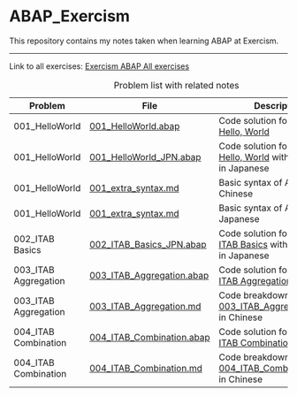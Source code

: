 # ABAP_Exercism

This repository contains my notes taken when learning ABAP at Exercism.

---
Link to all exercises:
[Exercism ABAP All exercises](https://exercism.org/tracks/abap/exercises)

<table>
  <caption>Problem list with related notes</caption>
  <thead>
    <tr>
      <th>Problem</th> <th>File</th> <th>Description</th>
    </tr>
  </thead>
  <tr>
    <td> 001_HelloWorld </td> <td><a href="https://github.com/DavidNeko/ABAP_Exercism/blob/main/001_HelloWorld.abap">001_HelloWorld.abap</a></td> <td>Code solution for <a href="https://exercism.org/tracks/abap/exercises/hello-world">Problem 1: Hello, World</a></td>
  </tr>
  <tr>
    <td> 001_HelloWorld </td> <td><a href=”https://github.com/DavidNeko/ABAP_Exercism/blob/main/001_HelloWorld_JPN.abap”>001_HelloWorld_JPN.abap</a></td> <td>Code solution for <a href="https://exercism.org/tracks/abap/exercises/hello-world">Problem 1: Hello, World</a> with comments in Japanese</td>
  </tr>
  <tr>
    <td> 001_HelloWorld </td> <td><a href=”https://github.com/DavidNeko/ABAP_Exercism/blob/main/001_extra_syntax.md”>001_extra_syntax.md</a></td> <td>Basic syntax of ABAP in Chinese</td>
  </tr>
  <tr>
    <td> 001_HelloWorld </td> <td><a href=”https://github.com/DavidNeko/ABAP_Exercism/blob/main/001_extra_syntax_JPN.md”>001_extra_syntax.md</a></td> <td>Basic syntax of ABAP in Japanese</td>
  </tr>
  <tr>
    <td> 002_ITAB Basics </td> <td><a href=”https://github.com/DavidNeko/ABAP_Exercism/blob/main/002_ITAB_Basics_JPN.abap”>002_ITAB_Basics_JPN.abap</a></td> <td>Code solution for <a href="https://exercism.org/tracks/abap/exercises/itab-basics">Problem 2: ITAB Basics</a> with comments in Japanese</td>
  </tr>
  <tr>
    <td> 003_ITAB Aggregation </td> <td><a href=”https://github.com/DavidNeko/ABAP_Exercism/blob/main/003_ITAB_Aggregation.abap”>003_ITAB_Aggregation.abap</a></td> <td>Code solution for <a href="https://exercism.org/tracks/abap/exercises/itab-aggregation">Problem 3: ITAB Aggregation</a></td>
  </tr>
  <tr>
    <td> 003_ITAB Aggregation </td> <td><a href=”https://github.com/DavidNeko/ABAP_Exercism/blob/main/003_ITAB_Aggregation.md”>003_ITAB_Aggregation.md</a></td> <td>Code breakdown for <a href="https://github.com/DavidNeko/ABAP_Exercism/blob/main/003_ITAB_Aggregation.abap">003_ITAB_Aggregation.abap</a> in Chinese</td>
  </tr>
  <tr>
    <td> 004_ITAB Combination </td> <td><a href=”https://github.com/DavidNeko/ABAP_Exercism/blob/main/004_ITAB_Combination.abap”>004_ITAB_Combination.abap</a></td> <td>Code solution for <a href="https://exercism.org/tracks/abap/exercises/itab-combination">Problem 4: ITAB Combination</a></td>
  </tr>
  <tr>
    <td> 004_ITAB Combination </td> <td><a href=”https://github.com/DavidNeko/ABAP_Exercism/blob/main/004_ITAB_Combination.md”>004_ITAB_Combination.md</a></td> <td>Code breakdown for <a href="https://github.com/DavidNeko/ABAP_Exercism/blob/main/004_ITAB_Combination.abap">004_ITAB_Combination.abap</a> in Chinese</td>
  </tr>
</table>

